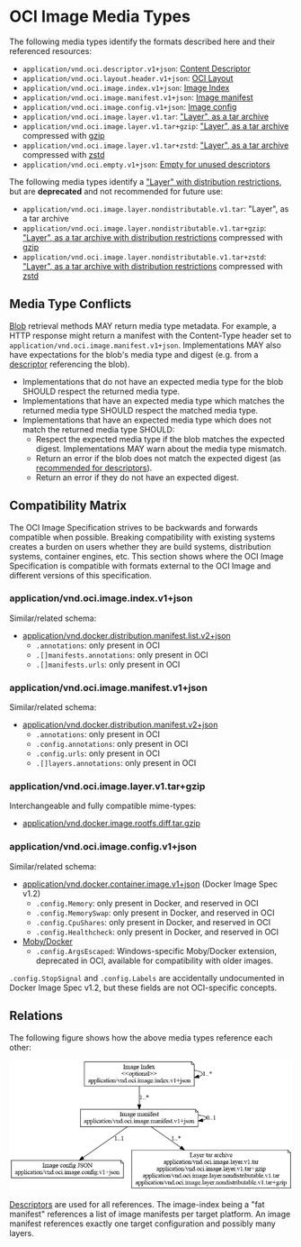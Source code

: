 # OCI Image Media Types

The following media types identify the formats described here and their referenced resources:

- `application/vnd.oci.descriptor.v1+json`: [Content Descriptor](descriptor.md)
- `application/vnd.oci.layout.header.v1+json`: [OCI Layout](image-layout.md#oci-layout-file)
- `application/vnd.oci.image.index.v1+json`: [Image Index](image-index.md)
- `application/vnd.oci.image.manifest.v1+json`: [Image manifest](manifest.md#image-manifest)
- `application/vnd.oci.image.config.v1+json`: [Image config](config.md)
- `application/vnd.oci.image.layer.v1.tar`: ["Layer", as a tar archive](layer.md)
- `application/vnd.oci.image.layer.v1.tar+gzip`: ["Layer", as a tar archive](layer.md#gzip-media-types) compressed with [gzip][rfc1952]
- `application/vnd.oci.image.layer.v1.tar+zstd`: ["Layer", as a tar archive](layer.md#zstd-media-types) compressed with [zstd][rfc8478]
- `application/vnd.oci.empty.v1+json`: [Empty for unused descriptors](manifest.md#guidance-for-an-empty-descriptor)

The following media types identify a ["Layer" with distribution restrictions](layer.md#non-distributable-layers), but are **deprecated** and not recommended for future use:

- `application/vnd.oci.image.layer.nondistributable.v1.tar`: "Layer", as a tar archive
- `application/vnd.oci.image.layer.nondistributable.v1.tar+gzip`: ["Layer", as a tar archive with distribution restrictions](layer.md#gzip-media-types) compressed with [gzip][rfc1952]
- `application/vnd.oci.image.layer.nondistributable.v1.tar+zstd`: ["Layer", as a tar archive with distribution restrictions](layer.md#zstd-media-types) compressed with [zstd][rfc8478]

## Media Type Conflicts

[Blob](image-layout.md) retrieval methods MAY return media type metadata.
For example, a HTTP response might return a manifest with the Content-Type header set to `application/vnd.oci.image.manifest.v1+json`.
Implementations MAY also have expectations for the blob's media type and digest (e.g. from a [descriptor](descriptor.md) referencing the blob).

- Implementations that do not have an expected media type for the blob SHOULD respect the returned media type.
- Implementations that have an expected media type which matches the returned media type SHOULD respect the matched media type.
- Implementations that have an expected media type which does not match the returned media type SHOULD:
  - Respect the expected media type if the blob matches the expected digest.
    Implementations MAY warn about the media type mismatch.
  - Return an error if the blob does not match the expected digest (as [recommended for descriptors](descriptor.md#properties)).
  - Return an error if they do not have an expected digest.

## Compatibility Matrix

The OCI Image Specification strives to be backwards and forwards compatible when possible.
Breaking compatibility with existing systems creates a burden on users whether they are build systems, distribution systems, container engines, etc.
This section shows where the OCI Image Specification is compatible with formats external to the OCI Image and different versions of this specification.

### application/vnd.oci.image.index.v1+json

Similar/related schema:

- [application/vnd.docker.distribution.manifest.list.v2+json](https://github.com/distribution/distribution/blob/v2.8.3/docs/spec/manifest-v2-2.md#manifest-list)
  - `.annotations`: only present in OCI
  - `.[]manifests.annotations`: only present in OCI
  - `.[]manifests.urls`: only present in OCI

### application/vnd.oci.image.manifest.v1+json

Similar/related schema:

- [application/vnd.docker.distribution.manifest.v2+json](https://github.com/distribution/distribution/blob/v2.8.3/docs/spec/manifest-v2-2.md#image-manifest)
  - `.annotations`: only present in OCI
  - `.config.annotations`: only present in OCI
  - `.config.urls`: only present in OCI
  - `.[]layers.annotations`: only present in OCI

### application/vnd.oci.image.layer.v1.tar+gzip

Interchangeable and fully compatible mime-types:

- [application/vnd.docker.image.rootfs.diff.tar.gzip](https://github.com/moby/moby/blob/v20.10.8/image/spec/v1.2.md#creating-an-image-filesystem-changeset)

### application/vnd.oci.image.config.v1+json

Similar/related schema:

- [application/vnd.docker.container.image.v1+json](https://github.com/moby/moby/blob/v20.10.8/image/spec/v1.2.md#image-json-description) (Docker Image Spec v1.2)
  - `.config.Memory`: only present in Docker, and reserved in OCI
  - `.config.MemorySwap`: only present in Docker, and reserved in OCI
  - `.config.CpuShares`: only present in Docker, and reserved in OCI
  - `.config.Healthcheck`: only present in Docker, and reserved in OCI
- [Moby/Docker](https://github.com/moby/moby)
  - `.config.ArgsEscaped`: Windows-specific Moby/Docker extension, deprecated in OCI, available for compatibility with older images.

`.config.StopSignal` and `.config.Labels` are accidentally undocumented in Docker Image Spec v1.2, but these fields are not OCI-specific concepts.

## Relations

The following figure shows how the above media types reference each other:

![media types](img/media-types.png)

[Descriptors](descriptor.md) are used for all references.
The image-index being a "fat manifest" references a list of image manifests per target platform. An image manifest references exactly one target configuration and possibly many layers.

[rfc1952]: https://tools.ietf.org/html/rfc1952
[rfc8478]: https://tools.ietf.org/html/rfc8478
